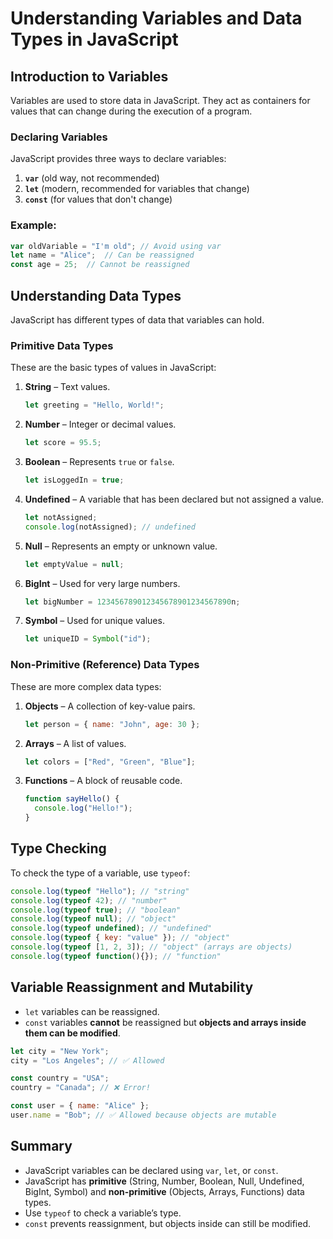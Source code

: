 # Understanding Variables and Data Types in JavaScript

## Introduction to Variables
Variables are used to store data in JavaScript. They act as containers for values that can change during the execution of a program.

### Declaring Variables
JavaScript provides three ways to declare variables:
1. **`var`** (old way, not recommended)
2. **`let`** (modern, recommended for variables that change)
3. **`const`** (for values that don't change)

### Example:
```javascript
var oldVariable = "I'm old"; // Avoid using var
let name = "Alice";  // Can be reassigned
const age = 25;  // Cannot be reassigned
```

## Understanding Data Types
JavaScript has different types of data that variables can hold.

### Primitive Data Types
These are the basic types of values in JavaScript:
1. **String** – Text values.
   ```javascript
   let greeting = "Hello, World!";
   ```
2. **Number** – Integer or decimal values.
   ```javascript
   let score = 95.5;
   ```
3. **Boolean** – Represents `true` or `false`.
   ```javascript
   let isLoggedIn = true;
   ```
4. **Undefined** – A variable that has been declared but not assigned a value.
   ```javascript
   let notAssigned;
   console.log(notAssigned); // undefined
   ```
5. **Null** – Represents an empty or unknown value.
   ```javascript
   let emptyValue = null;
   ```
6. **BigInt** – Used for very large numbers.
   ```javascript
   let bigNumber = 123456789012345678901234567890n;
   ```
7. **Symbol** – Used for unique values.
   ```javascript
   let uniqueID = Symbol("id");
   ```

### Non-Primitive (Reference) Data Types
These are more complex data types:
1. **Objects** – A collection of key-value pairs.
   ```javascript
   let person = { name: "John", age: 30 };
   ```
2. **Arrays** – A list of values.
   ```javascript
   let colors = ["Red", "Green", "Blue"];
   ```
3. **Functions** – A block of reusable code.
   ```javascript
   function sayHello() {
     console.log("Hello!");
   }
   ```

## Type Checking
To check the type of a variable, use `typeof`:
```javascript
console.log(typeof "Hello"); // "string"
console.log(typeof 42); // "number"
console.log(typeof true); // "boolean"
console.log(typeof null); // "object" 
console.log(typeof undefined); // "undefined"
console.log(typeof { key: "value" }); // "object"
console.log(typeof [1, 2, 3]); // "object" (arrays are objects)
console.log(typeof function(){}); // "function"
```

## Variable Reassignment and Mutability
- `let` variables can be reassigned.
- `const` variables **cannot** be reassigned but **objects and arrays inside them can be modified**.

```javascript
let city = "New York";
city = "Los Angeles"; // ✅ Allowed

const country = "USA";
country = "Canada"; // ❌ Error!

const user = { name: "Alice" };
user.name = "Bob"; // ✅ Allowed because objects are mutable
```

## Summary
- JavaScript variables can be declared using `var`, `let`, or `const`.
- JavaScript has **primitive** (String, Number, Boolean, Null, Undefined, BigInt, Symbol) and **non-primitive** (Objects, Arrays, Functions) data types.
- Use `typeof` to check a variable’s type.
- `const` prevents reassignment, but objects inside can still be modified.
